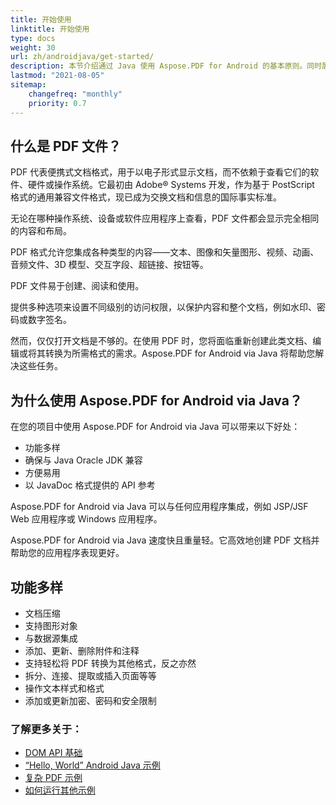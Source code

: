 ```yaml
---
title: 开始使用
linktitle: 开始使用
type: docs
weight: 30
url: zh/androidjava/get-started/
description: 本节介绍通过 Java 使用 Aspose.PDF for Android 的基本原则。同时展示创建 PDF 文档的简单和复杂示例
lastmod: "2021-08-05"   
sitemap: 
    changefreq: "monthly"
    priority: 0.7
---
```


## 什么是 PDF 文件？

PDF 代表便携式文档格式，用于以电子形式显示文档，而不依赖于查看它们的软件、硬件或操作系统。它最初由 Adobe® Systems 开发，作为基于 PostScript 格式的通用兼容文件格式，现已成为交换文档和信息的国际事实标准。

无论在哪种操作系统、设备或软件应用程序上查看，PDF 文件都会显示完全相同的内容和布局。

PDF 格式允许您集成各种类型的内容——文本、图像和矢量图形、视频、动画、音频文件、3D 模型、交互字段、超链接、按钮等。

PDF 文件易于创建、阅读和使用。

提供多种选项来设置不同级别的访问权限，以保护内容和整个文档，例如水印、密码或数字签名。

然而，仅仅打开文档是不够的。在使用 PDF 时，您将面临重新创建此类文档、编辑或将其转换为所需格式的需求。Aspose.PDF for Android via Java 将帮助您解决这些任务。

## 为什么使用 Aspose.PDF for Android via Java？

在您的项目中使用 Aspose.PDF for Android via Java 可以带来以下好处：

- 功能多样
- 确保与 Java Oracle JDK 兼容
- 方便易用
- 以 JavaDoc 格式提供的 API 参考

Aspose.PDF for Android via Java 可以与任何应用程序集成，例如 JSP/JSF Web 应用程序或 Windows 应用程序。

Aspose.PDF for Android via Java 速度快且重量轻。它高效地创建 PDF 文档并帮助您的应用程序表现更好。

## 功能多样

- 文档压缩
- 支持图形对象
- 与数据源集成
- 添加、更新、删除附件和注释
- 支持轻松将 PDF 转换为其他格式，反之亦然
- 拆分、连接、提取或插入页面等等
- 操作文本样式和格式
- 添加或更新加密、密码和安全限制

### 了解更多关于：

- [DOM API 基础](/pdf/androidjava/basics-of-dom-api/)
- [“Hello, World” Android Java 示例](/pdf/androidjava/hello-world-example/)
- [复杂 PDF 示例](/pdf/androidjava/complex-pdf-example/)
- [如何运行其他示例](/pdf/androidjava/how-to-run-other-examples/)